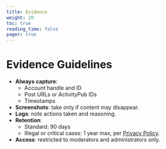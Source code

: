 ```yaml
---
title: Evidence
weight: 20
toc: true
reading_time: false
pager: true
---
```


# Evidence Guidelines

- **Always capture**:
  - Account handle and ID
  - Post URLs or ActivityPub IDs
  - Timestamps
- **Screenshots**: take only if content may disappear.
- **Logs**: note actions taken and reasoning.
- **Retention**:
  - Standard: 90 days
  - Illegal or critical cases: 1 year max, per [Privacy Policy](/docs/legal/privacy/).
- **Access**: restricted to moderators and administrators only.
